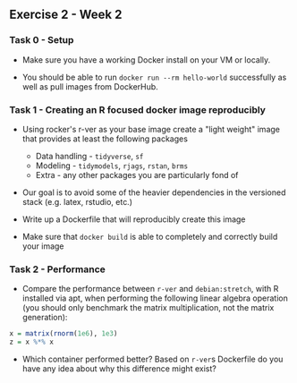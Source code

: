 Exercise 2 - Week 2
----------------------

### Task 0 - Setup

* Make sure you have a working Docker install on your VM or locally.

* You should be able to run `docker run --rm hello-world` successfully as well as pull images from DockerHub.


### Task 1 - Creating an R focused docker image reproducibly

* Using rocker's r-ver as your base image create a "light weight" image that provides at least the following packages

  * Data handling - `tidyverse`, `sf`
  * Modeling - `tidymodels`, `rjags`, `rstan`, `brms`
  * Extra - any other packages you are particularly fond of
  
* Our goal is to avoid some of the heavier dependencies in the versioned stack (e.g. latex, rstudio, etc.)

* Write up a Dockerfile that will reproducibly create this image 

* Make sure that `docker build` is able to completely and correctly build your image


### Task 2 - Performance

* Compare the performance between `r-ver` and `debian:stretch`, with R installed via apt, when performing the following 
linear algebra operation (you should only benchmark the matrix multiplication, not the matrix generation):

```r
x = matrix(rnorm(1e6), 1e3)
z = x %*% x
```

* Which container performed better? Based on `r-ver`s Dockerfile do you have any idea about why this difference might exist?
